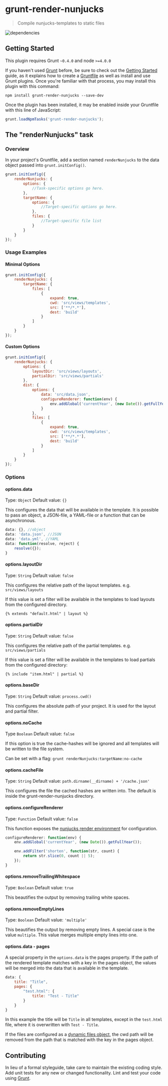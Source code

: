 # grunt-render-nunjucks

> Compile nunjucks-templates to static files

![dependencies](https://david-dm.org/jsfi/grunt-render-nunjucks.svg)

## Getting Started
This plugin requires Grunt `~0.4.0` and node `>=4.0.0`

If you haven't used [Grunt](http://gruntjs.com/) before, be sure to check out the [Getting Started](http://gruntjs.com/getting-started) guide, as it explains how to create a [Gruntfile](http://gruntjs.com/sample-gruntfile) as well as install and use Grunt plugins. Once you're familiar with that process, you may install this plugin with this command:

```shell
npm install grunt-render-nunjucks --save-dev
```

Once the plugin has been installed, it may be enabled inside your Gruntfile with this line of JavaScript:

```js
grunt.loadNpmTasks('grunt-render-nunjucks');
```

## The "renderNunjucks" task

### Overview
In your project's Gruntfile, add a section named `renderNunjucks` to the data object passed into `grunt.initConfig()`.

```js
grunt.initConfig({
    renderNunjucks: {
        options: {
            //Task-specific options go here.
        },
        targetName: {
            options: {
                //Target-specific options go here.
            },
            files: {
                //Target-specific file list
            }
        }
    }
});
```

### Usage Examples

#### Minimal Options

```js
grunt.initConfig({
    renderNunjucks: {
        targetName: {
            files: [
                {
                    expand: true,
                    cwd: 'src/views/templates',
                    src: ['**/*.*'],
                    dest: 'build'
                }
            ]
        }
    }
});
```

#### Custom Options

```js
grunt.initConfig({
    renderNunjucks: {
        options: {
            layoutDir: 'src/views/layouts',
            partialDir: 'src/views/partials'
        },
        dist: {
            options: {
                data: 'src/data.json',
                configureRenderer: function(env) {
                    env.addGlobal('currentYear', (new Date()).getFullYear());
                }
            },
            files: [
                {
                    expand: true,
                    cwd: 'src/views/templates',
                    src: ['**/*.*'],
                    dest: 'build'
                }
            ]
        }
    }
});
```

### Options

#### options.data
Type: `Object`
Default value: `{}`

This configures the data that will be available in the template. It is possible to pass an object, a JSON-file, a YAML-file or a function that can be asynchronous.

```js
data: {}, //object
data: 'data.json', //JSON
data: 'data.yml', //YAML
data: function(resolve, reject) {
    resolve({});
}
```

#### options.layoutDir
Type: `String`
Default value: `false`

This configures the relative path of the layout templates. e.g. `src/views/layouts`

If this value is set a filter will be available in the templates  to load layouts from the configured directory.

`{% extends "default.html" | layout %}`

#### options.partialDir
Type: `String`
Default value: `false`

This configures the relative path of the partial templates. e.g. `src/views/partials`

If this value is set a filter will be available in the templates  to load partials from the configured directory:

`{% include "item.html" | partial %}`

#### options.baseDir
Type: `String`
Default value: `process.cwd()`

This configures the absolute path of your project. It is used for the layout and partial filter.

#### options.noCache
Type `Boolean`
Default value: `false`

If this option is true the cache-hashes will be ignored and all templates will be written to the file system.

Can be set with a flag: `grunt renderNunjucks:targetName:no-cache`

#### options.cacheFile
Type: `String`
Default value: `path.dirname(__dirname) + '/cache.json'`

This configures the file the cached hashes are written into. The default is inside the grunt-render-nunjucks directory.

#### options.configureRenderer
Type: `Function`
Default value: `false`

This function exposes the [nunjucks render environment](https://mozilla.github.io/nunjucks/api.html#environment) for configuration.
```js
configureRenderer: function(env) {
    env.addGlobal('currentYear', (new Date()).getFullYear());

    env.addFilter('shorten', function(str, count) {
        return str.slice(0, count || 5);
    });
}
```

#### options.removeTrailingWhitespace
Type: `Boolean`
Default value: `true`

This beautifies the output by removing trailing white spaces.

#### options.removeEmptyLines
Type: `Boolean`
Default value: `'multiple'`

This beautifies the output by removing empty lines. A special case is the value `multiple`. This value merges multiple empty lines into one.

#### options.data - pages

A special property in the `options.data` is the pages property. If the path of the rendered template matches with a key in the pages object, the values will be merged into the data that is available in the template.

```js
data: {
    title: "Title",
    pages: {
        "test.html": {
            title: "Test - Title"
        }
    }
}
```

In this example the title will be `Title` in all templates, except in the `test.html` file, where it is overwritten with `Test - Title`.

If the files are configured as a [dynamic files object](http://gruntjs.com/configuring-tasks#building-the-files-object-dynamically), the cwd path will be removed from the path that is matched with the key in the pages object.

## Contributing
In lieu of a formal styleguide, take care to maintain the existing coding style. Add unit tests for any new or changed functionality. Lint and test your code using [Grunt](http://gruntjs.com/).
